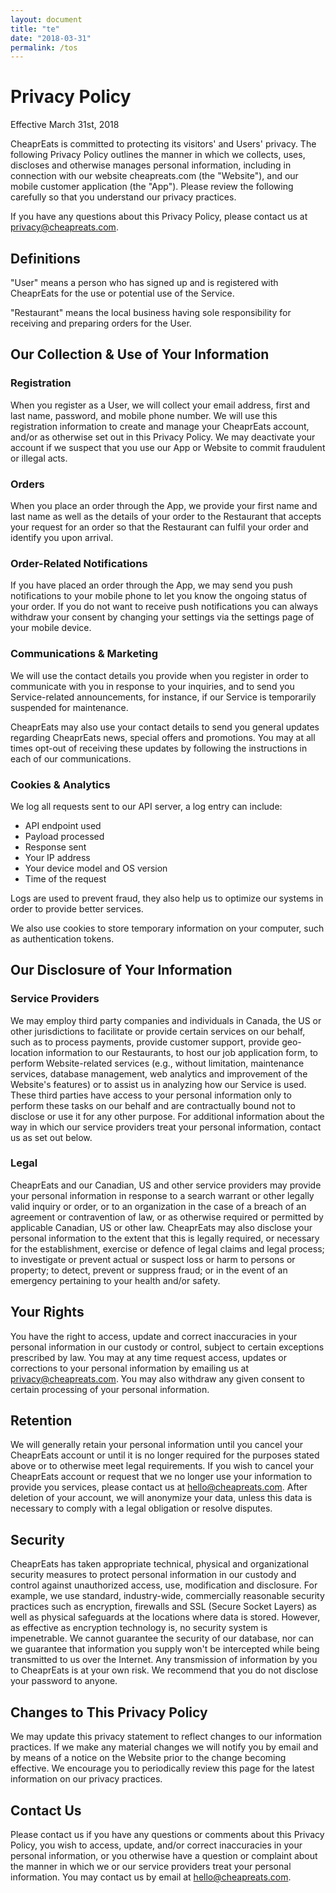 ```yaml
---
layout: document
title: "te"
date: "2018-03-31"
permalink: /tos
---
```


# Privacy Policy

Effective March 31st, 2018

CheaprEats is committed to protecting its visitors' and Users' privacy. The following Privacy Policy outlines the manner in which we collects, uses, discloses and otherwise manages personal information, including in connection with our website cheapreats.com (the "Website"), and our mobile customer application (the "App"). Please review the following carefully so that you understand our privacy practices.


If you have any questions about this Privacy Policy, please contact us at privacy@cheapreats.com.


## Definitions

"User" means a person who has signed up and is registered with CheaprEats for the use or potential use of the Service.

"Restaurant" means the local business having sole responsibility for receiving and preparing orders for the User.

## Our Collection & Use of Your Information

### Registration


When you register as a User, we will collect your email address, first and last name, password, and mobile phone number. We will use this registration information to create and manage your CheaprEats account, and/or as otherwise set out in this Privacy Policy. We may deactivate your account if we suspect that you use our App or Website to commit fraudulent or illegal acts.


### Orders

When you place an order through the App, we provide your first name and last name as well as the details of your order to the Restaurant that accepts your request for an order so that the Restaurant can fulfil your order and identify you upon arrival.

### Order-Related Notifications

If you have placed an order through the App, we may send you push notifications to your mobile phone to let you know the ongoing status of your order. If you do not want to receive push notifications you can always withdraw your consent by changing your settings via the settings page of your mobile device.

### Communications & Marketing

We will use the contact details you provide when you register in order to communicate with you in response to your inquiries, and to send you Service-related announcements, for instance, if our Service is temporarily suspended for maintenance.

CheaprEats may also use your contact details to send you general updates regarding CheaprEats news, special offers and promotions. You may at all times opt-out of receiving these updates by following the instructions in each of our communications.

### Cookies & Analytics

We log all requests sent to our API server, a log entry can include:
<ul>
    <li>API endpoint used</li>
    <li>Payload processed</li>
    <li>Response sent</li>
    <li>Your IP address</li>
    <li>Your device model and OS version</li>
    <li>Time of the request</li>
</ul>

Logs are used to prevent fraud, they also help us to optimize our systems in order to provide better services.

We also use cookies to store temporary information on your computer, such as authentication tokens.

## Our Disclosure of Your Information

### Service Providers

We may employ third party companies and individuals in Canada, the US or other jurisdictions to facilitate or provide certain services on our behalf, such as to process payments, provide customer support, provide geo-location information to our Restaurants, to host our job application form, to perform Website-related services (e.g., without limitation, maintenance services, database management, web analytics and improvement of the Website's features) or to assist us in analyzing how our Service is used. These third parties have access to your personal information only to perform these tasks on our behalf and are contractually bound not to disclose or use it for any other purpose. For additional information about the way in which our service providers treat your personal information, contact us as set out below.

### Legal

CheaprEats and our Canadian, US and other service providers may provide your personal information in response to a search warrant or other legally valid inquiry or order, or to an organization in the case of a breach of an agreement or contravention of law, or as otherwise required or permitted by applicable Canadian, US or other law. CheaprEats may also disclose your personal information to the extent that this is legally required, or necessary for the establishment, exercise or defence of legal claims and legal process; to investigate or prevent actual or suspect loss or harm to persons or property; to detect, prevent or suppress fraud; or in the event of an emergency pertaining to your health and/or safety.

## Your Rights

You have the right to access, update and correct inaccuracies in your personal information in our custody or control, subject to certain exceptions prescribed by law. You may at any time request access, updates or corrections to your personal information by emailing us at privacy@cheapreats.com. You may also withdraw any given consent to certain processing of your personal information.

## Retention

We will generally retain your personal information until you cancel your CheaprEats account or until it is no longer required for the purposes stated above or to otherwise meet legal requirements. If you wish to cancel your CheaprEats account or request that we no longer use your information to provide you services, please contact us at hello@cheapreats.com. After deletion of your account, we will anonymize your data, unless this data is necessary to comply with a legal obligation or resolve disputes.

## Security

CheaprEats has taken appropriate technical, physical and organizational security measures to protect personal information in our custody and control against unauthorized access, use, modification and disclosure. For example, we use standard, industry-wide, commercially reasonable security practices such as encryption, firewalls and SSL (Secure Socket Layers) as well as physical safeguards at the locations where data is stored. However, as effective as encryption technology is, no security system is impenetrable. We cannot guarantee the security of our database, nor can we guarantee that information you supply won't be intercepted while being transmitted to us over the Internet. Any transmission of information by you to CheaprEats is at your own risk. We recommend that you do not disclose your password to anyone.

## Changes to This Privacy Policy


We may update this privacy statement to reflect changes to our information practices. If we make any material changes we will notify you by email and by means of a notice on the Website prior to the change becoming effective. We encourage you to periodically review this page for the latest information on our privacy practices.


## Contact Us

Please contact us if you have any questions or comments about this Privacy Policy, you wish to access, update, and/or correct inaccuracies in your personal information, or you otherwise have a question or complaint about the manner in which we or our service providers treat your personal information. You may contact us by email at hello@cheapreats.com.